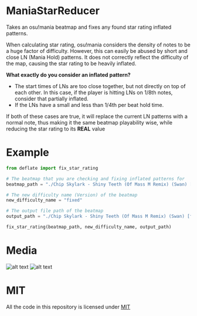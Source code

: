 # ManiaStarReducer
Takes an osu!mania beatmap and fixes any found star rating inflated patterns.

When calculating star rating, osu!mania considers the density of notes to be a huge factor of difficulty. However, this can easily be abused by short and close LN (Mania Hold) patterns. It does not correctly reflect the difficulty of the map, causing the star rating to be heavily inflated.

**What exactly do you consider an inflated pattern?**

* The start times of LNs are too close together, but not directly on top of each other. In this case, if the player is hitting LNs on 1/8th notes, consider that partially inflated.
* If the LNs have a small and less than 1/4th per beat hold time.

If both of these cases are true, it will replace the current LN patterns with a normal note, thus making it the same beatmap playability wise, while reducing the star rating to its **REAL** value

# Example
```py
from deflate import fix_star_rating

# The beatmap that you are checking and fixing inflated patterns for
beatmap_path = "./Chip Skylark - Shiny Teeth (Of Mass M Remix) (Swan) [Vibro Teeth].osu"

# The new difficulty name (Version) of the beatmap
new_difficulty_name = "fixed"

# The output file path of the beatmap
output_path = "./Chip Skylark - Shiny Teeth (Of Mass M Remix) (Swan) [fixed].osu"

fix_star_rating(beatmap_path, new_difficulty_name, output_path)
```

# Media
![alt text](https://juicy.eggplants.org/ovy6ef.png)
![alt text](https://juicy.eggplants.org/it32d1.png)

# MIT
All the code in this repository is licensed under [MIT](https://github.com/Swan/ManiaStarReducer/blob/master/LICENSE)
